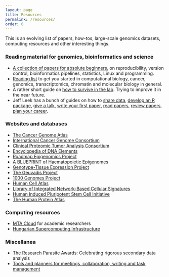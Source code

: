 ```yaml
---
layout: page
title: Resources
permalink: /resources/
order: 6
---
```


This is an evolving list of papers, how-tos, large-scale genomics datasets,
computing resources and other interesting things.

<h3>Reading material for genomics, bioinformatics and science</h3>

- [A collection of papers for absolute
  beginners](https://github.com/esebesty/bioinf_starter_pack), on
  reproducibility, version control, bioinformatics pipelines, statistics, Linux
  and programming.
- [Reading list](https://github.com/esebesty/reading_list) to get you started in
  computational biology, cancer, genomics, transcriptomics, chromatin and
  molecular biology in general.
- A rather short guide on [how to survive in the
  lab](https://github.com/esebesty/lab_guide). Trying to improve it in the near
  future.
- Jeff Leek has a bunch of guides on how to [share
  data](https://github.com/jtleek/datasharing), [develop an R
  package](https://github.com/jtleek/rpackages), [give a
  talk](https://github.com/jtleek/talkguide), [write your first
  paper](https://github.com/jtleek/firstpaper), [read
  papers](https://github.com/jtleek/readingpapers), [review
  papers](https://github.com/jtleek/reviews), [plan your
  career](https://github.com/jtleek/careerplanning).

<h3>Websites and databases</h3>

- [The Cancer Genome Atlas](https://cancergenome.nih.gov/)
- [International Cancer Genome Consortium](https://icgc.org/)
- [Clinical Proteomic Tumor Analysis Consortium](https://cptac-data-portal.georgetown.edu/cptacPublic/)
- [Encyclopedia of DNA Elements](https://www.encodeproject.org/)
- [Roadmap Epigenomics Project](http://www.roadmapepigenomics.org/)
- [A BLUEPRINT of Haematopoietic Epigenomes](http://www.blueprint-epigenome.eu/)
- [Genotype-Tissue Expression Project](https://gtexportal.org/home/)
- [The Geuvadis Project](http://www.geuvadis.org/)
- [1000 Genomes Project](http://www.internationalgenome.org/)
- [Human Cell Atlas](https://www.humancellatlas.org/)
- [Library of Integrated Network-Based Cellular Signatures](http://www.lincsproject.org/)
- [Human Induced Pluripotent Stem Cell Initiative](http://www.hipsci.org/)
- [The Human Protein Atlas](https://www.proteinatlas.org/)

<h3>Computing resources</h3>

- [MTA Cloud](https://cloud.mta.hu/) for academic researchers
- [Hungarian Supercomputing Infrastructure](http://hpc.niif.hu/index_en.php)

<h3>Miscellanea</h3>

- [The Research Parasite Awards](http://researchparasite.com/): Celebrating
  rigorous secondary data analysis
- [Tools and planners for meetings, collaboration, writing and task
  management](http://www.ithinkwell.com.au/resources)
